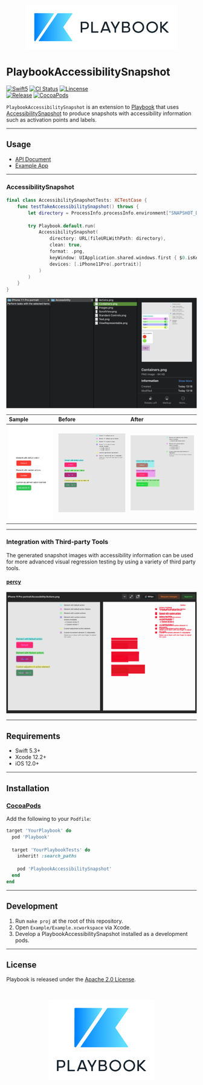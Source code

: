 <p align="center">
<img src="https://raw.githubusercontent.com/playbook-ui/mediakit/master/logo/default-h%402x.png" alt="Playbook" width="400">
</p>


# PlaybookAccessibilitySnapshot

<a href="https://developer.apple.com/swift"><img alt="Swift5" src="https://img.shields.io/badge/language-Swift5-orange.svg"/></a>
<a href="https://github.com/playbook-ui/accessibility-snapshot-ios/actions"><img alt="CI Status" src="https://github.com/playbook-ui/accessibility-snapshot-ios/workflows/GitHub%20Actions/badge.svg"/></a>
<a href="LICENSE"><img alt="Lincense" src="http://img.shields.io/badge/License-Apache%202.0-black.svg"/></a>
<br>
<a href="https://github.com/playbook-ui/accessibility-snapshot-ios/releases/latest"><img alt="Release" src="https://img.shields.io/github/v/release/playbook-ui/accessibility-snapshot-ios.svg"/></a>
<a href="https://cocoapods.org/pods/PlaybookAccessibilitySnapshot"><img alt="CocoaPods" src="https://img.shields.io/cocoapods/v/PlaybookAccessibilitySnapshot.svg"/></a>

`PlaybookAccessibilitySnapshot` is an extension to [Playbook](https://github.com/playbook-ui/playbook-ios) that uses [AccessibilitySnapshot](https://github.com/cashapp/AccessibilitySnapshot) to produce snapshots with accessibility information such as activation points and labels.

---

## Usage

- [API Document](https://playbook-ui.github.io/accessibility-snapshot-ios)
- [Example App](https://github.com/playbook-ui/accessibility-snapshot-ios/tree/main/Example)

---

### AccessibilitySnapshot


```swift
final class AccessibilitySnapshotTests: XCTestCase {
    func testTakeAccessibilitySnapshot() throws {
        let directory = ProcessInfo.processInfo.environment["SNAPSHOT_DIR"]!

        try Playbook.default.run(
            AccessibilitySnapshot(
                directory: URL(fileURLWithPath: directory),
                clean: true,
                format: .png,
                keyWindow: UIApplication.shared.windows.first { $0.isKeyWindow },
                devices: [.iPhone11Pro(.portrait)]
            )
        )
    }
}
```

<img src="https://raw.githubusercontent.com/playbook-ui/accessibility-snapshot-ios/main/assets/snapshot.png" alt="snapshot">

|Sample|Before|After|
|:-----|:-----|:----|
|<img src="https://raw.githubusercontent.com/playbook-ui/accessibility-snapshot-ios/main/assets/sample.png" alt="sample">|<img src="https://raw.githubusercontent.com/playbook-ui/accessibility-snapshot-ios/main/assets/sample-before.png" alt="before">|<img src="https://raw.githubusercontent.com/playbook-ui/accessibility-snapshot-ios/main/assets/sample-after.png" alt="after">|

---

### Integration with Third-party Tools

The generated snapshot images with accessibility information can be used for more advanced visual regression testing by using a variety of third party tools.  

#### [percy](https://percy.io)

<img src="https://raw.githubusercontent.com/playbook-ui/accessibility-snapshot-ios/main/assets/percy.png" alt="percy" width="600">

---

## Requirements

- Swift 5.3+
- Xcode 12.2+
- iOS 12.0+

---

## Installation

### [CocoaPods](https://cocoapods.org)

Add the following to your `Podfile`:

```ruby
target 'YourPlaybook' do
  pod 'Playbook'

  target 'YourPlaybookTests' do
    inherit! :search_paths

    pod 'PlaybookAccessibilitySnapshot'
  end
end
```

---

## Development

1. Run `make proj` at the root of this repository.
1. Open `Example/Example.xcworkspace` via Xcode.
1. Develop a PlaybookAccessibilitySnapshot installed as a development pods.

---

## License

Playbook is released under the [Apache 2.0 License](https://github.com/playbook-ui/accessibility-snapshot-ios/tree/main/LICENSE).

<br>
<p align="center">
<img alt="Playbook" src="https://raw.githubusercontent.com/playbook-ui/mediakit/master/logo/default%402x.png" width="280">
</p>
